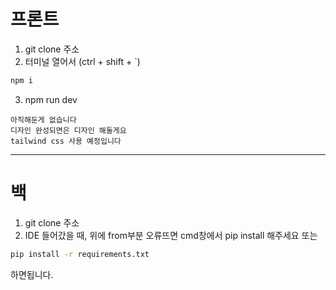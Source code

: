 # 프론트 
1. git clone 주소
2. 터미널 열어서 (ctrl + shift + `)
```bash
npm i
```
3. npm run dev
```
아직해둔게 없습니다
디자인 완성되면은 디자인 해둘게요
tailwind css 사용 예정입니다
```
---
# 백
1. git clone 주소
2. IDE 들어갔을 때, 위에 from부분 오류뜨면 cmd창에서 pip install 해주세요 또는
```bash
pip install -r requirements.txt
```
하면됩니다.
